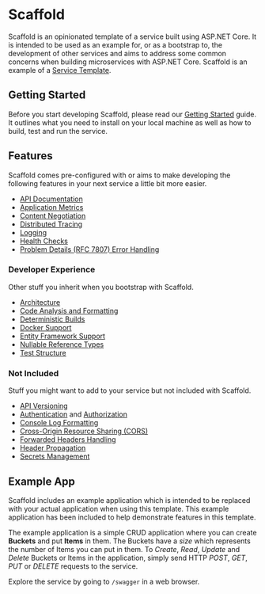 # Scaffold

Scaffold is an opinionated template of a service built using ASP.NET Core. It is intended to be used as an example for, or as a bootstrap to, the development of other services and aims to address some common concerns when building microservices with ASP.NET Core. Scaffold is an example of a [Service Template](https://www.thoughtworks.com/radar/techniques/tailored-service-templates).

## Getting Started

Before you start developing Scaffold, please read our [Getting Started](./Docs/GettingStarted.md) guide. It outlines what you need to install on your local machine as well as how to build, test and run the service.

## Features

Scaffold comes pre-configured with or aims to make developing the following features in your next service a little bit more easier.

- [API Documentation](./Docs/ApiDocumentation.md)
- [Application Metrics](./Docs/ApplicationMetrics.md)
- [Content Negotiation](./Docs/ContentNegotiation.md)
- [Distributed Tracing](./Docs/DistributedTracing.md)
- [Logging](./Docs/Logging.md)
- [Health Checks](./Docs/HealthChecks.md)
- [Problem Details (RFC 7807) Error Handling](./Docs/ProblemDetails.md)

### Developer Experience

Other stuff you inherit when you bootstrap with Scaffold.

- [Architecture](./Docs/Architecture.md)
- [Code Analysis and Formatting](./Docs/CodeAnalysisAndFormatting.md)
- [Deterministic Builds](./Docs/DeterministicBuilds.md)
- [Docker Support](./Docs/Docker.md)
- [Entity Framework Support](./Docs/EntityFramework.md)
- [Nullable Reference Types](./Docs/NullableReferenceTypes.md)
- [Test Structure](./Docs/TestStructure.md)

### Not Included

Stuff you might want to add to your service but not included with Scaffold.

- [API Versioning](https://github.com/Microsoft/aspnet-api-versioning)
- [Authentication](https://docs.microsoft.com/aspnet/core/security/authentication) and [Authorization](https://docs.microsoft.com/aspnet/core/security/authorization)
- [Console Log Formatting](https://docs.microsoft.com/dotnet/core/extensions/console-log-formatter)
- [Cross-Origin Resource Sharing (CORS)](https://docs.microsoft.com/aspnet/core/security/cors)
- [Forwarded Headers Handling](https://docs.microsoft.com/aspnet/core/host-and-deploy/proxy-load-balancer)
- [Header Propagation](https://docs.microsoft.com/aspnet/core/fundamentals/http-requests#header-propagation-middleware)
- [Secrets Management](https://docs.microsoft.com/aspnet/core/security/app-secrets)

## Example App

Scaffold includes an example application which is intended to be replaced with your actual application when using this template. This example application has been included to help demonstrate features in this template.

The example application is a simple CRUD application where you can create **Buckets** and put **Items** in them. The Buckets have a _size_ which represents the number of Items you can put in them. To _Create_, _Read_, _Update_ and _Delete_ Buckets or Items in the application, simply send HTTP _POST_, _GET_, _PUT_ or _DELETE_ requests to the service.

Explore the service by going to `/swagger` in a web browser.
